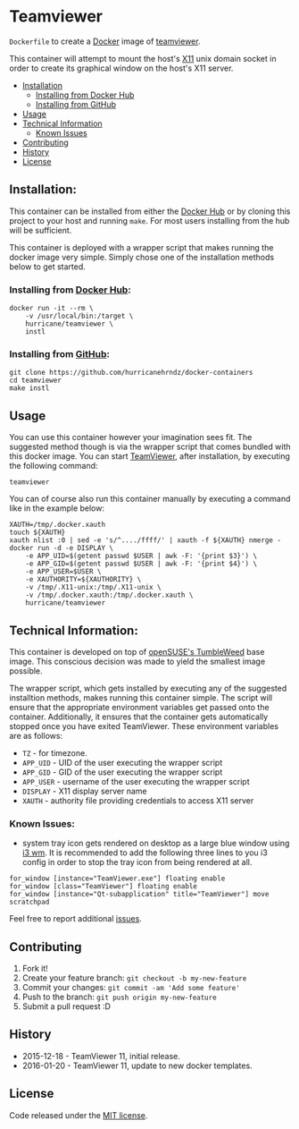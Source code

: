 # Teamviewer

`Dockerfile` to create a [Docker](https://www.docker.com/) image of
[teamviewer](http://teamviewer.com).

This container will attempt to mount the host's [X11](http://www.x.org) unix
domain socket in order to create its graphical window on the host's X11 server.

- [Installation](#introduction)
  - [Installing from Docker Hub](#installing-from-docker-hub)
  - [Installing from GitHub](#installing-from-github)
- [Usage](#usage)
- [Technical Information](#technical-information)
  - [Known Issues](#known-issues)
- [Contributing](#contributing)
- [History](#history)
- [License](#license)

## Installation:
This container can be installed from either the [Docker
Hub](http://hub.docker.com/r/hurricane/teamviewer) or by cloning this project to your host and running
`make`. For most users installing from the hub will be sufficient.

This container is deployed with a wrapper script that makes running the docker
image very simple. Simply chose one of the installation methods below to get
started.

### Installing from [Docker Hub](http://hub.docker.com/r/hurricane/teamviewer):
```
docker run -it --rm \
    -v /usr/local/bin:/target \
    hurricane/teamviewer \
    instl
```

### Installing from [GitHub](http://github.com/hurricanehrndz/docker-containers):
```
git clone https://github.com/hurricanehrndz/docker-containers
cd teamviewer
make instl
```

## Usage
You can use this container however your imagination sees fit. The suggested
method though is via the wrapper script that comes bundled with this docker
image. You can start [TeamViewer](http://teamviewer.com), after installation,
by executing the following command:
```
teamviewer
```
You can of course also run this container manually by executing a command like in
the example below:
```
XAUTH=/tmp/.docker.xauth
touch ${XAUTH}
xauth nlist :0 | sed -e 's/^..../ffff/' | xauth -f ${XAUTH} nmerge -
docker run -d -e DISPLAY \
    -e APP_UID=$(getent passwd $USER | awk -F: '{print $3}') \
    -e APP_GID=$(getent passwd $USER | awk -F: '{print $4}') \
    -e APP_USER=$USER \
    -e XAUTHORITY=${XAUTHORITY} \
    -v /tmp/.X11-unix:/tmp/.X11-unix \
    -v /tmp/.docker.xauth:/tmp/.docker.xauth \
    hurricane/teamviewer
```

## Technical Information:
This container is developed on top of [openSUSE's
TumbleWeed](http://hub.docker.com/_/opensuse) base image. This
conscious decision was made to yield the smallest image possible.

The wrapper script, which gets installed by executing any of the suggested
installtion methods, makes running this container simple. The script will ensure
that the appropriate environment variables get passed onto the container.
Additionally, it ensures that the container gets automatically stopped once you
have exited TeamViewer. These environment variables are as follows:
* `TZ`         - for timezone.
* `APP_UID`    - UID of the user executing the wrapper script
* `APP_GID`    - GID of the user executing the wrapper script
* `APP_USER`   - username of the user executing the wrapper script
* `DISPLAY`    - X11 display server name
* `XAUTH`      - authority file providing credentials to access X11 server

### Known Issues:
* system tray icon gets rendered on desktop as a large blue window  using  [i3 wm](https://i3wm.org).
  It is recommended to add the following three lines to you i3 config in order to
  stop the tray icon from being rendered at all.
```
for_window [instance="TeamViewer.exe"] floating enable
for_window [class="TeamViewer"] floating enable
for_window [instance="Qt-subapplication" title="TeamViewer"] move scratchpad
```
Feel free to report additional [issues](../../../issues/new).

## Contributing

1. Fork it!
2. Create your feature branch: `git checkout -b my-new-feature`
3. Commit your changes: `git commit -am 'Add some feature'`
4. Push to the branch: `git push origin my-new-feature`
5. Submit a pull request :D

## History
* 2015-12-18 - TeamViewer 11, initial release.
* 2016-01-20 - TeamViewer 11, update to new docker templates.

## License
Code released under the [MIT license](./LICENSE).
